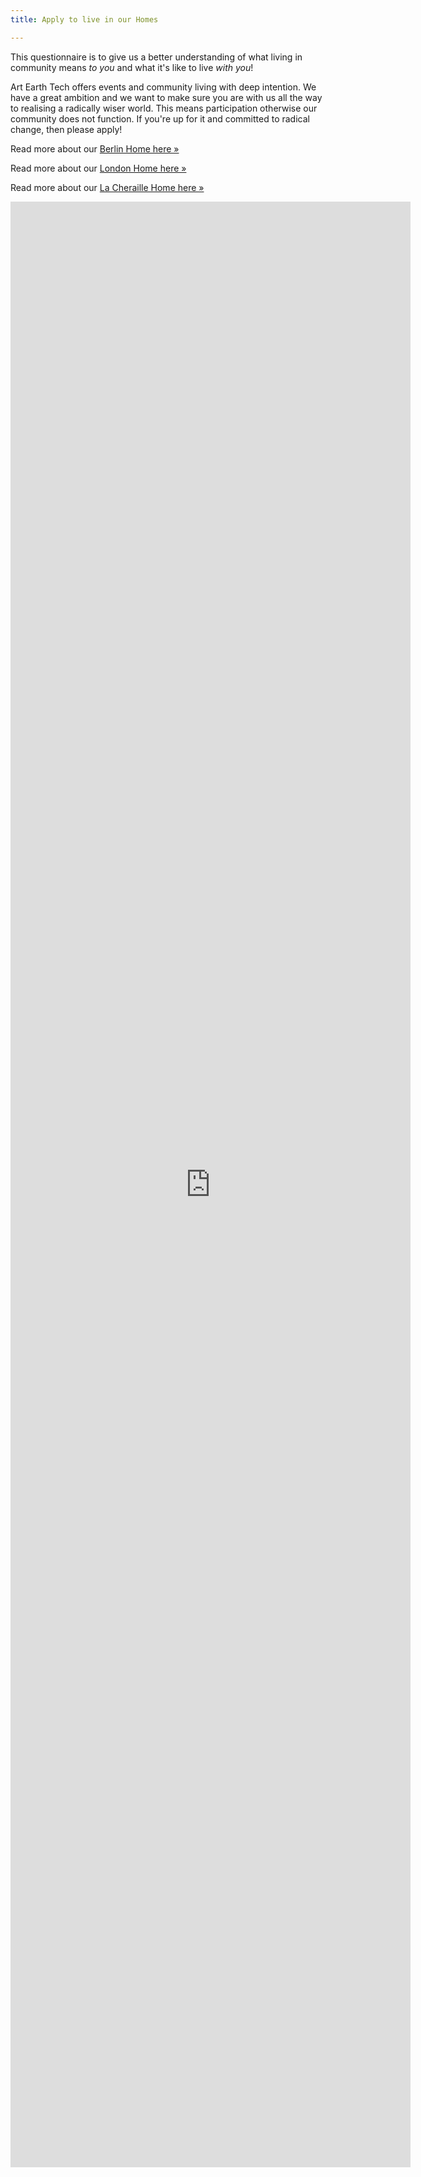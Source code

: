 ```yaml
---
title: Apply to live in our Homes

---
```

This questionnaire is to give us a better understanding of what living in community means _to you_ and what it's like to live _with you_!

Art Earth Tech offers events and community living with deep intention. We have a great ambition and we want to make sure you are with us all the way to realising a radically wiser world. This means participation otherwise our community does not function. If you're up for it and committed to radical change, then please apply!

Read more about our [Berlin Home here »](/hubs/berlin/)

Read more about our [London Home here »](/hubs/london)

Read more about our [La Cheraille Home here »](/hubs/la-cheraille/)

<iframe src="https://docs.google.com/forms/d/e/1FAIpQLScUDsgcLlT7gO4qU6yRWQBm15IztnSF9xW_x5jbq0KsGnW-Vg/viewform?embedded=true" width="640" height="3145" frameborder="0" marginheight="0" marginwidth="0">Loading…</iframe>